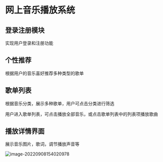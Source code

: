 # 网上音乐播放系统

## 登录注册模块

实现用户登录和注册功能

## 个性推荐

根据用户的音乐喜好推荐多种类型的歌单

## 歌单列表

根据音乐分类，展示多种歌单，用户可点击分类进行筛选

用户进入歌单列表，可点击播放全部音乐，或点击歌单列表中的列表项播放歌曲

## 播放详情界面

展示音乐图片，歌词，调节播放声音等

 

![image-20220908154020978](../../Typoramarkdown%E5%AD%A6%E4%B9%A0%E7%BC%96%E8%BE%91/web_img/image-20220908154020978.png)